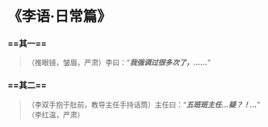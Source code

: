 # 《李语·日常篇》

### ==其一==
> （推眼镜，皱眉，严肃）李曰：“***我强调过很多次了，......***”

### ==其二==
> （李双手抱于肚前，教导主任手持话筒）主任曰：“***五班班主任...疑？！...***” <br>
> （李红温，严肃）

<Share colorful />